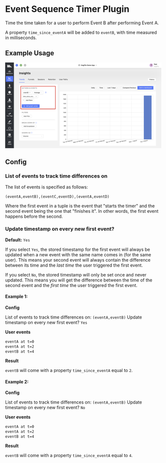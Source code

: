 # Event Sequence Timer Plugin

Time the time taken for a user to perform Event B after performing Event A.

A property `time_since_eventA` will be added to `eventB`, with time measured in milliseconds.

## Example Usage

![](readme-assets/avg-time.png)

## Config

### List of events to track time differences on

The list of events is specified as follows:

```
(eventA,eventB),(eventC,eventD),(eventA,eventD)
```

Where the first event in a tuple is the event that "starts the timer" and the second event being the one that "finishes it". In other words, the first event happens before the second.

### Update timestamp on every new first event?

**Default:** `Yes`

If you select `Yes`, the stored timestamp for the first event will always be updated when a new event with the same name comes in (for the same user). This means your second event will always contain the difference between its time and the _last time_ the user triggered the first event.

If you select `No`, the stored timestamp will only be set once and never updated. This means you will get the difference between the time of the second event and the _first time_ the user triggered the first event.

#### Example 1:

**Config**

List of events to track time differences on: `(eventA,eventB)`
Update timestamp on every new first event? `Yes`

**User events**

```
eventA at t=0
eventA at t=2
eventB at t=4
```

**Result**

`eventB` will come with a property `time_since_eventA` equal to `2`.

#### Example 2:

**Config**

List of events to track time differences on: `(eventA,eventB)`
Update timestamp on every new first event? `No`

**User events**

```
eventA at t=0
eventA at t=2
eventB at t=4
```

**Result**

`eventB` will come with a property `time_since_eventA` equal to `4`.

